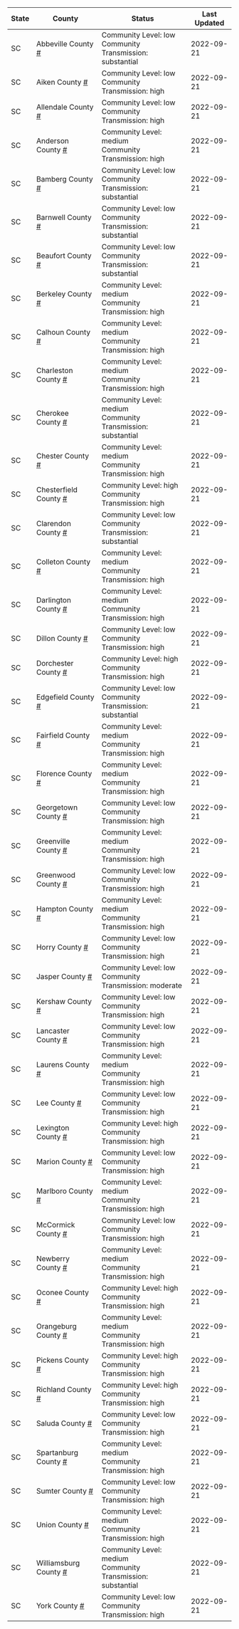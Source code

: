 State | County | Status | Last Updated
--- | --- | --- | --- 
SC | Abbeville County <a href="#abbeville_county">#</a> | <a name="abbeville_county"></a>Community Level: low<br/>Community Transmission: substantial | 2022-09-21
SC | Aiken County <a href="#aiken_county">#</a> | <a name="aiken_county"></a>Community Level: low<br/>Community Transmission: high | 2022-09-21
SC | Allendale County <a href="#allendale_county">#</a> | <a name="allendale_county"></a>Community Level: low<br/>Community Transmission: high | 2022-09-21
SC | Anderson County <a href="#anderson_county">#</a> | <a name="anderson_county"></a>Community Level: medium<br/>Community Transmission: high | 2022-09-21
SC | Bamberg County <a href="#bamberg_county">#</a> | <a name="bamberg_county"></a>Community Level: low<br/>Community Transmission: substantial | 2022-09-21
SC | Barnwell County <a href="#barnwell_county">#</a> | <a name="barnwell_county"></a>Community Level: low<br/>Community Transmission: substantial | 2022-09-21
SC | Beaufort County <a href="#beaufort_county">#</a> | <a name="beaufort_county"></a>Community Level: low<br/>Community Transmission: substantial | 2022-09-21
SC | Berkeley County <a href="#berkeley_county">#</a> | <a name="berkeley_county"></a>Community Level: medium<br/>Community Transmission: high | 2022-09-21
SC | Calhoun County <a href="#calhoun_county">#</a> | <a name="calhoun_county"></a>Community Level: medium<br/>Community Transmission: high | 2022-09-21
SC | Charleston County <a href="#charleston_county">#</a> | <a name="charleston_county"></a>Community Level: medium<br/>Community Transmission: high | 2022-09-21
SC | Cherokee County <a href="#cherokee_county">#</a> | <a name="cherokee_county"></a>Community Level: medium<br/>Community Transmission: substantial | 2022-09-21
SC | Chester County <a href="#chester_county">#</a> | <a name="chester_county"></a>Community Level: medium<br/>Community Transmission: high | 2022-09-21
SC | Chesterfield County <a href="#chesterfield_county">#</a> | <a name="chesterfield_county"></a>Community Level: high<br/>Community Transmission: high | 2022-09-21
SC | Clarendon County <a href="#clarendon_county">#</a> | <a name="clarendon_county"></a>Community Level: low<br/>Community Transmission: substantial | 2022-09-21
SC | Colleton County <a href="#colleton_county">#</a> | <a name="colleton_county"></a>Community Level: medium<br/>Community Transmission: high | 2022-09-21
SC | Darlington County <a href="#darlington_county">#</a> | <a name="darlington_county"></a>Community Level: medium<br/>Community Transmission: high | 2022-09-21
SC | Dillon County <a href="#dillon_county">#</a> | <a name="dillon_county"></a>Community Level: low<br/>Community Transmission: high | 2022-09-21
SC | Dorchester County <a href="#dorchester_county">#</a> | <a name="dorchester_county"></a>Community Level: high<br/>Community Transmission: high | 2022-09-21
SC | Edgefield County <a href="#edgefield_county">#</a> | <a name="edgefield_county"></a>Community Level: low<br/>Community Transmission: substantial | 2022-09-21
SC | Fairfield County <a href="#fairfield_county">#</a> | <a name="fairfield_county"></a>Community Level: medium<br/>Community Transmission: high | 2022-09-21
SC | Florence County <a href="#florence_county">#</a> | <a name="florence_county"></a>Community Level: medium<br/>Community Transmission: high | 2022-09-21
SC | Georgetown County <a href="#georgetown_county">#</a> | <a name="georgetown_county"></a>Community Level: low<br/>Community Transmission: high | 2022-09-21
SC | Greenville County <a href="#greenville_county">#</a> | <a name="greenville_county"></a>Community Level: medium<br/>Community Transmission: high | 2022-09-21
SC | Greenwood County <a href="#greenwood_county">#</a> | <a name="greenwood_county"></a>Community Level: low<br/>Community Transmission: high | 2022-09-21
SC | Hampton County <a href="#hampton_county">#</a> | <a name="hampton_county"></a>Community Level: medium<br/>Community Transmission: high | 2022-09-21
SC | Horry County <a href="#horry_county">#</a> | <a name="horry_county"></a>Community Level: low<br/>Community Transmission: high | 2022-09-21
SC | Jasper County <a href="#jasper_county">#</a> | <a name="jasper_county"></a>Community Level: low<br/>Community Transmission: moderate | 2022-09-21
SC | Kershaw County <a href="#kershaw_county">#</a> | <a name="kershaw_county"></a>Community Level: low<br/>Community Transmission: high | 2022-09-21
SC | Lancaster County <a href="#lancaster_county">#</a> | <a name="lancaster_county"></a>Community Level: low<br/>Community Transmission: high | 2022-09-21
SC | Laurens County <a href="#laurens_county">#</a> | <a name="laurens_county"></a>Community Level: medium<br/>Community Transmission: high | 2022-09-21
SC | Lee County <a href="#lee_county">#</a> | <a name="lee_county"></a>Community Level: low<br/>Community Transmission: high | 2022-09-21
SC | Lexington County <a href="#lexington_county">#</a> | <a name="lexington_county"></a>Community Level: high<br/>Community Transmission: high | 2022-09-21
SC | Marion County <a href="#marion_county">#</a> | <a name="marion_county"></a>Community Level: low<br/>Community Transmission: high | 2022-09-21
SC | Marlboro County <a href="#marlboro_county">#</a> | <a name="marlboro_county"></a>Community Level: medium<br/>Community Transmission: high | 2022-09-21
SC | McCormick County <a href="#mccormick_county">#</a> | <a name="mccormick_county"></a>Community Level: low<br/>Community Transmission: high | 2022-09-21
SC | Newberry County <a href="#newberry_county">#</a> | <a name="newberry_county"></a>Community Level: medium<br/>Community Transmission: high | 2022-09-21
SC | Oconee County <a href="#oconee_county">#</a> | <a name="oconee_county"></a>Community Level: high<br/>Community Transmission: high | 2022-09-21
SC | Orangeburg County <a href="#orangeburg_county">#</a> | <a name="orangeburg_county"></a>Community Level: medium<br/>Community Transmission: high | 2022-09-21
SC | Pickens County <a href="#pickens_county">#</a> | <a name="pickens_county"></a>Community Level: high<br/>Community Transmission: high | 2022-09-21
SC | Richland County <a href="#richland_county">#</a> | <a name="richland_county"></a>Community Level: high<br/>Community Transmission: high | 2022-09-21
SC | Saluda County <a href="#saluda_county">#</a> | <a name="saluda_county"></a>Community Level: low<br/>Community Transmission: high | 2022-09-21
SC | Spartanburg County <a href="#spartanburg_county">#</a> | <a name="spartanburg_county"></a>Community Level: medium<br/>Community Transmission: high | 2022-09-21
SC | Sumter County <a href="#sumter_county">#</a> | <a name="sumter_county"></a>Community Level: low<br/>Community Transmission: high | 2022-09-21
SC | Union County <a href="#union_county">#</a> | <a name="union_county"></a>Community Level: medium<br/>Community Transmission: high | 2022-09-21
SC | Williamsburg County <a href="#williamsburg_county">#</a> | <a name="williamsburg_county"></a>Community Level: medium<br/>Community Transmission: substantial | 2022-09-21
SC | York County <a href="#york_county">#</a> | <a name="york_county"></a>Community Level: low<br/>Community Transmission: high | 2022-09-21
